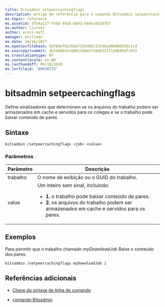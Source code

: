 ```yaml
---
title: bitsadmin setpeercachingflags
description: Artigo de referência para o comando Bitsadmin setpeercachingflags, que define sinalizadores que determinam se os arquivos do trabalho podem ser armazenados em cache e servidos para os colegas e se o trabalho pode baixar conteúdo de pares.
ms.topic: reference
ms.assetid: 3f54a127-fb68-49a5-b843-664ec833df67
ms.author: lizross
author: eross-msft
manager: mtillman
ms.date: 10/16/2017
ms.openlocfilehash: 59784ef9220abf1954b611524ba48b006550c1cd
ms.sourcegitcommit: db2d46842c68813d043738d6523f13d8454fc972
ms.translationtype: MT
ms.contentlocale: pt-BR
ms.lasthandoff: 09/10/2020
ms.locfileid: "89630733"
---
```

# <a name="bitsadmin-setpeercachingflags"></a>bitsadmin setpeercachingflags

Define sinalizadores que determinam se os arquivos do trabalho podem ser armazenados em cache e servidos para os colegas e se o trabalho pode baixar conteúdo de pares.

## <a name="syntax"></a>Sintaxe

```
bitsadmin /setpeercachingflags <job> <value>
```

### <a name="parameters"></a>Parâmetros

| Parâmetro | Descrição |
| --------- | ----------- |
| trabalho | O nome de exibição ou o GUID do trabalho. |
| value | Um inteiro sem sinal, incluindo:<ul><li>**1.** o trabalho pode baixar conteúdo de pares.</li><li>**2.** os arquivos do trabalho podem ser armazenados em cache e servidos para os pares.</li></ul> |

## <a name="examples"></a>Exemplos

Para permitir que o trabalho chamado *myDownloadJob* Baixe o conteúdo dos pares:

```
bitsadmin /setpeercachingflags myDownloadJob 1
```

## <a name="additional-references"></a>Referências adicionais

- [Chave da sintaxe de linha de comando](command-line-syntax-key.md)

- [comando Bitsadmin](bitsadmin.md)
